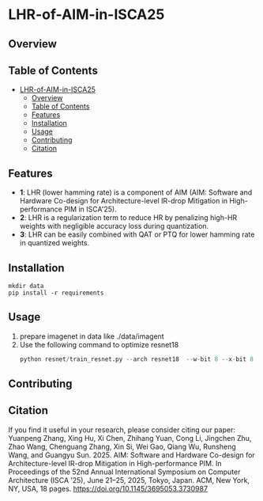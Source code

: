 # LHR-of-AIM-in-ISCA25

## Overview

## Table of Contents

- [LHR-of-AIM-in-ISCA25](#lhr-of-aim-in-isca25)
  - [Overview](#overview)
  - [Table of Contents](#table-of-contents)
  - [Features](#features)
  - [Installation](#installation)
  - [Usage](#usage)
  - [Contributing](#contributing)
  - [Citation](#citation)

## Features

- **1**: LHR (lower hamming rate) is a component of AIM (AIM: Software and Hardware Co-design for Architecture-level IR-drop Mitigation in High-performance PIM in ISCA'25).
- **2**: LHR is a regularization term to reduce HR by penalizing high-HR weights with negligible accuracy loss during quantization. 
- **3**: LHR can be easily combined with QAT or PTQ for lower hamming rate in quantized weights.

## Installation

```shell
mkdir data
pip install -r requirements
```
## Usage

1. prepare imagenet in data like ./data/imagent
2. Use the following command to optimize resnet18
   ```python
   python resnet/train_resnet.py --arch resnet18  --w-bit 8 --x-bit 8
   ```

## Contributing


## Citation

If you find it useful in your research, please consider citing our paper: 
Yuanpeng Zhang, Xing Hu, Xi Chen, Zhihang Yuan, Cong Li, Jingchen Zhu, Zhao Wang, Chenguang Zhang, Xin Si, Wei Gao, Qiang Wu, Runsheng Wang, and Guangyu Sun. 2025. AIM: Software and Hardware Co-design for Architecture-level IR-drop Mitigation in High-performance PIM. In Proceedings of the 52nd Annual International Symposium on Computer Architecture (ISCA ’25), June 21–25, 2025, Tokyo, Japan. ACM, New York, NY, USA, 18 pages. https://doi.org/10.1145/3695053.3730987

```bibtex



